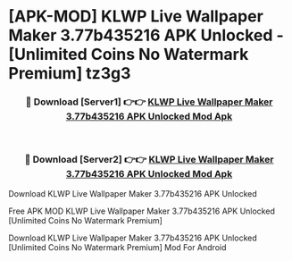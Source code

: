 # [APK-MOD] KLWP Live Wallpaper Maker 3.77b435216 APK Unlocked - [Unlimited Coins No Watermark Premium] tz3g3



<div align="center">
<h3>🔴 Download [Server1] 👉👉 <a href="https://momento.my/?title=KLWP_Live_Wallpaper_Maker_3.77b435216_APK_Unlocked">KLWP Live Wallpaper Maker 3.77b435216 APK Unlocked Mod Apk</a></h3><br>

<h3>🔴 Download [Server2] 👉👉 <a href="https://momento.my/?title=KLWP_Live_Wallpaper_Maker_3.77b435216_APK_Unlocked">KLWP Live Wallpaper Maker 3.77b435216 APK Unlocked Mod Apk</a></h3>
</div>



Download KLWP Live Wallpaper Maker 3.77b435216 APK Unlocked 

Free APK MOD KLWP Live Wallpaper Maker 3.77b435216 APK Unlocked [Unlimited Coins No Watermark Premium]

Download KLWP Live Wallpaper Maker 3.77b435216 APK Unlocked [Unlimited Coins No Watermark Premium] Mod For Android
